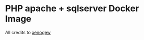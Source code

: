 # PHP apache + sqlserver Docker Image

All credits to [xenogew](https://gist.github.com/xenogew/3440d323b00e1d661966f2b2ca3ef64a)